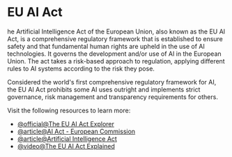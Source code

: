 # EU AI Act

he Artificial Intelligence Act of the European Union, also known as the EU AI Act, is a comprehensive regulatory framework that is established to ensure safety and that fundamental human rights are upheld in the use of AI technologies. It governs the development and/or use of AI in the European Union. The act takes a risk-based approach to regulation, applying different rules to AI systems according to the risk they pose.

Considered the world's first comprehensive regulatory framework for AI, the EU AI Act prohibits some AI uses outright and implements strict governance, risk management and transparency requirements for others.

Visit the following resources to learn more:

- [@official@The EU AI Act Explorer](https://artificialintelligenceact.eu/ai-act-explorer/)
- [@article@AI Act - European Commission](https://digital-strategy.ec.europa.eu/en/policies/regulatory-framework-ai)
- [@article@Artificial Intelligence Act](https://en.wikipedia.org/wiki/Artificial_Intelligence_Act)
- [@video@The EU AI Act Explained](https://www.youtube.com/watch?v=s_rxOnCt3HQ)